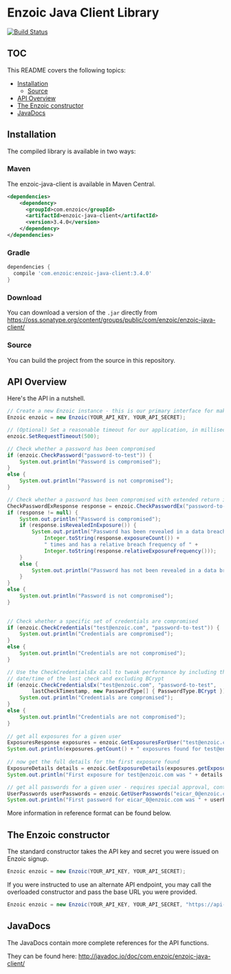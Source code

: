 # Enzoic Java Client Library

[![Build Status](https://travis-ci.org/Enzoic/enzoic-java-client.svg?branch=master)](https://travis-ci.org/Enzoic/enzoic-java-client)

## TOC

This README covers the following topics:

- [Installation](#installation)
	<!--- [Maven](#maven)
	- [Gradle](#gradle)
	- [Download](#download)-->
	- [Source](#source)
- [API Overview](#api-overview)
- [The Enzoic constructor](#the-enzoic-constructor)
- [JavaDocs](#javadocs)

## Installation

The compiled library is available in two ways:

### Maven

The enzoic-java-client is available in Maven Central.

```xml
<dependencies>
    <dependency>
      <groupId>com.enzoic</groupId>
      <artifactId>enzoic-java-client</artifactId>
      <version>3.4.0</version>
    </dependency>
</dependencies>
```

### Gradle

```groovy
dependencies {
  compile 'com.enzoic:enzoic-java-client:3.4.0'
}
```

### Download

You can download a version of the `.jar` directly from <https://oss.sonatype.org/content/groups/public/com/enzoic/enzoic-java-client/>

### Source

You can build the project from the source in this repository.

## API Overview

Here's the API in a nutshell.

```java
// Create a new Enzoic instance - this is our primary interface for making API calls
Enzoic enzoic = new Enzoic(YOUR_API_KEY, YOUR_API_SECRET);

// (Optional) Set a reasonable timeout for our application, in milliseconds.
enzoic.SetRequestTimeout(500);

// Check whether a password has been compromised
if (enzoic.CheckPassword("password-to-test")) {
    System.out.println("Password is compromised");
}
else {
    System.out.println("Password is not compromised");
}

// Check whether a password has been compromised with extended return information
CheckPasswordExResponse response = enzoic.CheckPasswordEx("password-to-test");
if (response != null) {
    System.out.println("Password is compromised");
    if (response.isRevealedInExposure()) {
        System.out.println("Password has been revealed in a data breach " +
            Integer.toString(response.exposureCount()) +  
            " times and has a relative breach frequency of " +
            Integer.toString(response.relativeExposureFrequency()));
    }
    else {
        System.out.println("Password has not been revealed in a data breach, but exists publicly in cracking dictionaies.");
    }
}
else {
    System.out.println("Password is not compromised");
}

 
// Check whether a specific set of credentials are compromised
if (enzoic.CheckCredentials("test@enzoic.com", "password-to-test")) {
    System.out.println("Credentials are compromised");
}
else {
    System.out.println("Credentials are not compromised");
}

// Use the CheckCredentialsEx call to tweak performance by including the
// date/time of the last check and excluding BCrypt
if (enzoic.CheckCredentialsEx("test@enzoic.com", "password-to-test",
        lastCheckTimestamp, new PasswordType[] { PasswordType.BCrypt })) {
    System.out.println("Credentials are compromised");
}
else {
    System.out.println("Credentials are not compromised");
}
 
// get all exposures for a given user
ExposuresResponse exposures = enzoic.GetExposuresForUser("test@enzoic.com");
System.out.println(exposures.getCount() + " exposures found for test@enzoic.com");
 
// now get the full details for the first exposure found
ExposureDetails details = enzoic.GetExposureDetails(exposures.getExposures()[0]);
System.out.println("First exposure for test@enzoic.com was " + details.getTitle());

// get all passwords for a given user - requires special approval, contact Enzoic sales
UserPasswords userPasswords = enzoic.GetUserPasswords("eicar_0@enzoic.com");
System.out.println("First password for eicar_0@enzoic.com was " + userPasswords.getPasswords[0].getPassword());
```

More information in reference format can be found below.

## The Enzoic constructor

The standard constructor takes the API key and secret you were issued on Enzoic signup.

```java
Enzoic enzoic = new Enzoic(YOUR_API_KEY, YOUR_API_SECRET);
```

If you were instructed to use an alternate API endpoint, you may call the overloaded constructor and pass the base URL you were provided.

```java
Enzoic enzoic = new Enzoic(YOUR_API_KEY, YOUR_API_SECRET, "https://api-alt.enzoic.com/v1");
```

## JavaDocs

The JavaDocs contain more complete references for the API functions.  

They can be found here: <http://javadoc.io/doc/com.enzoic/enzoic-java-client/>
